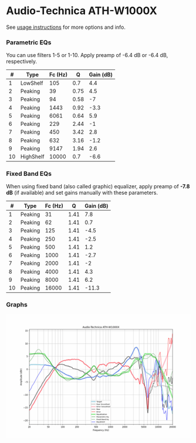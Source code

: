 # Audio-Technica ATH-W1000X
See [usage instructions](https://github.com/jaakkopasanen/AutoEq#usage) for more options and info.

### Parametric EQs
You can use filters 1-5 or 1-10. Apply preamp of -6.4 dB or -6.4 dB, respectively.

|   # | Type      |   Fc (Hz) |    Q |   Gain (dB) |
|-----|-----------|-----------|------|-------------|
|   1 | LowShelf  |       105 | 0.7  |         4.4 |
|   2 | Peaking   |        39 | 0.75 |         4.5 |
|   3 | Peaking   |        94 | 0.58 |        -7   |
|   4 | Peaking   |      1443 | 0.92 |        -3.3 |
|   5 | Peaking   |      6061 | 0.64 |         5.9 |
|   6 | Peaking   |       229 | 2.44 |        -1   |
|   7 | Peaking   |       450 | 3.42 |         2.8 |
|   8 | Peaking   |       632 | 3.16 |        -1.2 |
|   9 | Peaking   |      9147 | 1.94 |         2.6 |
|  10 | HighShelf |     10000 | 0.7  |        -6.6 |

### Fixed Band EQs
When using fixed band (also called graphic) equalizer, apply preamp of **-7.8 dB** (if available) and set gains manually with these parameters.

|   # | Type    |   Fc (Hz) |    Q |   Gain (dB) |
|-----|---------|-----------|------|-------------|
|   1 | Peaking |        31 | 1.41 |         7.8 |
|   2 | Peaking |        62 | 1.41 |         0.7 |
|   3 | Peaking |       125 | 1.41 |        -4.5 |
|   4 | Peaking |       250 | 1.41 |        -2.5 |
|   5 | Peaking |       500 | 1.41 |         1.2 |
|   6 | Peaking |      1000 | 1.41 |        -2.7 |
|   7 | Peaking |      2000 | 1.41 |        -2   |
|   8 | Peaking |      4000 | 1.41 |         4.3 |
|   9 | Peaking |      8000 | 1.41 |         6.2 |
|  10 | Peaking |     16000 | 1.41 |       -11.3 |

### Graphs
![](./Audio-Technica%20ATH-W1000X.png)
